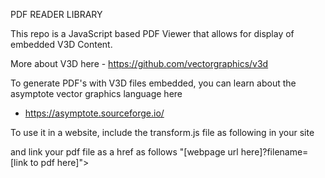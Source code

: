 PDF READER LIBRARY

This repo is a JavaScript based PDF Viewer that allows for display of embedded V3D Content. 

More about V3D here - https://github.com/vectorgraphics/v3d

To generate PDF's with V3D files embedded, you can learn about the asymptote vector graphics language here
- https://asymptote.sourceforge.io/


To use it in a website, include the transform.js file as following in your site    
<script defer src="https://sean-madu.github.io/PDF_ReaderLib/dist/transform.js"></script>

and link your pdf file as a href as follows
"[webpage url here]?filename=[link to pdf here]">
